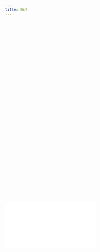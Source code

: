 ```yaml
---
title: 简介
---
```


<div style="min-height: 65vh; padding-top: 15vh">
<embed src="../README.md"></embed>
</div>
